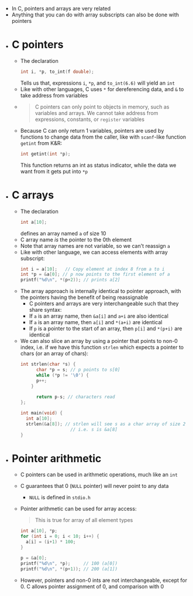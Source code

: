 - In C, pointers and arrays are very related
- Anything that you can do with array subscripts can also be done with pointers
- # C pointers
	- The declaration
	  ```c
	  int i, *p, to_int(f double);
	  ```
	  Tells us that, expressions `i`, `*p`, and `to_int(6.6)` will yield an `int`
	- Like with other languages, C uses `*` for dereferencing data, and `&` to take address from variables
	- > C pointers can only point to objects in memory, such as variables and arrays. We cannot take address from expressions, constants, or `register` variables
	- Because C can only return 1 variables, pointers are used by functions to change data from the caller, like with `scanf`-like function `getint` from K&R:
	  ```c
	  int getint(int *p);
	  ```
	  This function returns an int as status indicator, while the data we want from it gets put into `*p`
- # C arrays
	- The declaration
	  ```c
	  int a[10];
	  ```
	  defines an array  named `a` of size 10
	- C array name *is* the pointer to the 0th element
	- Note that array names are not variable, so we can't reassign `a`
	- Like with other language, we can access elements with array subscript:
	  ```c
	  int i = a[10];   // Copy element at index 8 from a to i
	  int *p = &a[0]; // p now points to the first element of a
	  printf("%d\n", *(p+2)); // prints a[2]
	  ```
	- The array approach is internally identical to pointer approach, with the pointers having the benefit of being reassignable
		- C pointers and arrays are very interchangeable such that they share syntax:
		- If `a` is an array name, then `&a[i]` and `a+i` are also identical
		- If `a` is an array name, then `a[i]` and `*(a+i)` are identical
		- If `p` is a pointer to the start of an array, then `p[i]` and `*(p+i)` are identical
	- We can also slice an array by using a pointer that points to non-0 index, i.e. if we have this function `strlen` which expects a pointer to chars (or an array of chars):
	  ```c
	  int strlen(char *s) {
	    	char *p = s; // p points to s[0]
	    	while (*p != '\0') {
	        p++;
	      }
	    
	    	return p-s; // characters read
	  };
	  
	  int main(void) {
	   	int a[10];
	  	strlen(&a[8]); // strlen will see s as a char array of size 2 [a[8], a[9]]
	                     // i.e. s is &a[8]
	  }
	  ```
- # Pointer arithmetic
	- C pointers can be used in arithmetic operations, much like an `int`
	- C guarantees that 0 (`NULL` pointer) will never point to any data
		- `NULL` is defined in `stdio.h`
	- Pointer arithmetic can be used for array access:
	  
	  > This is true for array of all element types
	  
	  ```c
	  int a[10], *p;
	  for (int i = 0; i < 10; i++) {
	    a[i] = (i+1) * 100;
	  }
	  
	  p = &a[0];
	  printf("%d\n", *p);     // 100 (a[0])
	  printf("%d\n", *(p+1)); // 200 (a[1])
	  ```
	- However, pointers and non-0 ints are not interchangeable, except for 0. C allows pointer assignment of 0, and comparison with 0